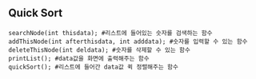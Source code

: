 ## Quick Sort


    searchNode(int thisdata); #리스트에 들어있는 숫자를 검색하는 함수
    addThisNode(int afterthisdata, int adddata); #숫자를 입력할 수 있는 함수
    deleteThisNode(int deldata); #숫자를 삭제할 수 있는 함수
    printList(); #data값을 화면에 출력해주는 함수
    quickSort(); #리스트에 들어간 data값 퀵 정렬해주는 함수
